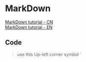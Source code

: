 # MarkDown
[MarkDown tutorial - CN](https://github.com/bluewaitor/Notes/blob/master/MarkDown.md)  
[MarkDown tutorial - EN](https://guides.github.com/features/mastering-markdown/)

## Code
> use this Up-left corner symbol `
